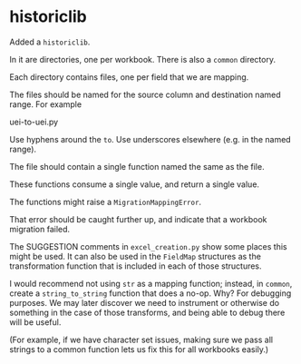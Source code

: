 # historiclib

Added a `historiclib`.

In it are directories, one per workbook. There is also a `common`
directory.

Each directory contains files, one per field that we are mapping.

The files should be named for the source column and destination named
range. For example

uei-to-uei.py

Use hyphens around the `to`. Use underscores elsewhere (e.g. in the
named range).

The file should contain a single function named the same as the file.

These functions consume a single value, and return a single value.

The functions might raise a `MigrationMappingError`. 

That error should be caught further up, and indicate that a workbook migration failed.

The SUGGESTION comments in `excel_creation.py` show some places this might be used. It can also be used in the `FieldMap` structures as the transformation function that is included in each of those structures. 

I would recommend not using `str` as a mapping function; instead, in `common`, create a `string_to_string` function that does a no-op. Why? For debugging purposes. We may later discover we need to instrument or otherwise do something in the case of those transforms, and being able to debug there will be useful.

(For example, if we have character set issues, making sure we pass all strings to a common function lets us fix this for all workbooks easily.)
